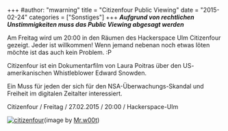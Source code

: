 +++
#author: "mwarning"
title = "Citizenfour Public Viewing"
date = "2015-02-24"
categories = ["Sonstiges"]
+++
***Aufgrund von rechtlichen Unstimmigkeiten muss das Public Viewing abgesagt werden***

Am Freitag wird um 20:00 in den Räumen des Hackerspace Ulm Citizenfour
gezeigt. Jeder ist willkommen! Wenn jemand nebenan noch etwas löten möchte ist
das auch kein Problem. :P

Citizenfour ist ein Dokumentarfilm von Laura Poitras über den US-
amerikanischen Whistleblower Edward Snowden.

Ein Muss für jeden der sich für den NSA-Überwachungs-Skandal und Freiheit im
digitalen Zeitalter interessiert.

Citizenfour / Freitag / 27.02.2015 / 20:00 / Hackerspace-Ulm

[![citizenfour](/uploads/2015/02/citizenfour-300x159.jpg)](/uploads/2015/02/citizenfour.jpg)(image by [Mr.w00t](https://www.flickr.com/photos/34053642@N05/))

